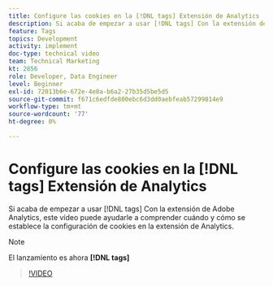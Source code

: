 ```yaml
---
title: Configure las cookies en la [!DNL tags] Extensión de Analytics
description: Si acaba de empezar a usar [!DNL tags] Con la extensión de Adobe Analytics, este vídeo puede ayudarle a comprender cuándo y cómo se establece la configuración de cookies en la extensión de Analytics.
feature: Tags
topics: Development
activity: implement
doc-type: technical video
team: Technical Marketing
kt: 2856
role: Developer, Data Engineer
level: Beginner
exl-id: 72013b6e-672e-4e8a-b6a2-27b35d5be5d5
source-git-commit: f671c6edfde800ebc6d3dd0aebfeab57299814e9
workflow-type: tm+mt
source-wordcount: '77'
ht-degree: 0%

---
```


# Configure las cookies en la [!DNL tags] Extensión de Analytics

Si acaba de empezar a usar [!DNL tags] Con la extensión de Adobe Analytics, este vídeo puede ayudarle a comprender cuándo y cómo se establece la configuración de cookies en la extensión de Analytics.

>[!NOTE]
>
> El lanzamiento es ahora **[!DNL tags]**

>[!VIDEO](https://video.tv.adobe.com/v/27212/?quality=12&learn=on)
